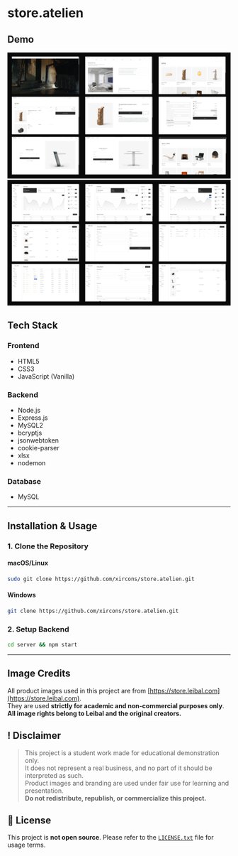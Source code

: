 # store.atelien

## Demo

![User Demo](public/images/demo_user.jpg)
![Admin Dashboard Demo](public/images/demo_admin.jpg)

## Tech Stack

### Frontend
- HTML5
- CSS3
- JavaScript (Vanilla)

### Backend
- Node.js
- Express.js
- MySQL2
- bcryptjs
- jsonwebtoken
- cookie-parser
- xlsx
- nodemon

### Database
- MySQL

---

## Installation & Usage

### 1. Clone the Repository

#### macOS/Linux
```bash
sudo git clone https://github.com/xircons/store.atelien.git
```
#### Windows
```bash 
git clone https://github.com/xircons/store.atelien.git
```

### 2.  Setup Backend
```bash 
cd server && npm start
```

---

## Image Credits

All product images used in this project are from [https://store.leibal.com](https://store.leibal.com).  
They are used **strictly for academic and non-commercial purposes only**.  
**All image rights belong to Leibal and the original creators.**

## ! Disclaimer

> This project is a student work made for educational demonstration only.  
> It does not represent a real business, and no part of it should be interpreted as such.  
> Product images and branding are used under fair use for learning and presentation.  
> **Do not redistribute, republish, or commercialize this project.**

## 📂 License

This project is **not open source**. Please refer to the [`LICENSE.txt`](LICENSE.txt) file for usage terms.
